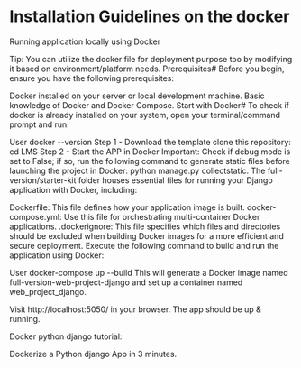 # Installation Guidelines on the docker

Running application locally using Docker

Tip: You can utilize the docker file for deployment purpose too by modifying it based on environment/platform needs.
Prerequisites#
Before you begin, ensure you have the following prerequisites:

Docker installed on your server or local development machine.
Basic knowledge of Docker and Docker Compose.
Start with Docker#
To check if docker is already installed on your system, open your terminal/command prompt and run:

User
docker --version
Step 1 - Download the template
clone this repository: 
cd LMS
Step 2 - Start the APP in Docker
Important: Check if debug mode is set to False; if so, run the following command to generate static files before launching the project in Docker:
python manage.py collectstatic.
The full-version/starter-kit folder houses essential files for running your Django application with Docker, including:

Dockerfile: This file defines how your application image is built.
docker-compose.yml: Use this file for orchestrating multi-container Docker applications.
.dockerignore: This file specifies which files and directories should be excluded when building Docker images for a more efficient and secure deployment.
Execute the following command to build and run the application using Docker:

User
docker-compose up --build
This will generate a Docker image named full-version-web-project-django and set up a container named web_project_django.

Visit http://localhost:5050/ in your browser. The app should be up & running.

Docker python django tutorial:

Dockerize a Python django App in 3 minutes.
